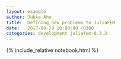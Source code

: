 ```yaml
---
layout: example
author: Jukka Aho
title:  Defining new problems to JuliaFEM
date:   2017-08-29 18:00:00 +0300
categories: development juliafem-0.3.3
---
```


{% include_relative notebook.html %}
